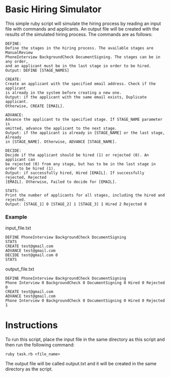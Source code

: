# Basic Hiring Simulator

This simple ruby script will simulate the hiring process by reading an input file with commands and applicants. An output file will be created with the results of the simulated hiring process. The commands are as follows:

```
DEFINE:
Define the stages in the hiring process. The available stages are ManualReview 
PhoneInterview BackgroundCheck DocumentSigning. The stages can be in any order, 
and an applicant must be in the last stage in order to be hired.
Output: DEFINE [STAGE_NAMES]
```

```
CREATE:  
Create an applicant with the specified email address. Check if the applicant 
is already in the system before creating a new one.
Output: if the applicant with the same email exists, Duplicate applicant. 
Otherwise, CREATE [EMAIL].
```

```
ADVANCE:
Advance the applicant to the specified stage. If STAGE_NAME parameter is 
omitted, advance the applicant to the next stage.
Output: if the applicant is already in [STAGE_NAME] or the last stage, Already 
in [STAGE_NAME]. Otherwise, ADVANCE [STAGE_NAME].
```

```
DECIDE:
Decide if the applicant should be hired (1) or rejected (0). An applicant can 
be rejected (0) from any stage, but has to be in the last stage in order to be hired (1).
Output: if successfully hired, Hired [EMAIL]. If successfully rejected, Rejected 
[EMAIL]. Otherwise, Failed to decide for [EMAIL].
```

```
STATS:  
Print the number of applicants for all stages, including the hired and rejected.  
Output: [STAGE_1] 0 [STAGE_2] 1 [STAGE_3] 1 Hired 2 Rejected 0
```

### Example

input_file.txt

```
DEFINE PhoneInterview BackgroundCheck DocumentSigning  
STATS  
CREATE test@gmail.com  
ADVANCE test@gmail.com  
DECIDE test@gmail.com 0  
STATS
```

output_file.txt

```
DEFINE PhoneInterview BackgroundCheck DocumentSigning  
Phone Interview 0 BackgroundCheck 0 DocumentSigning 0 Hired 0 Rejected 0  
CREATE test@gmail.com  
ADVANCE test@gmail.com  
Phone Interview 0 BackgroundCheck 0 DocumentSigning 0 Hired 0 Rejected 1
```

# Instructions

To run this script, place the input file in the same directory as this script and then run the following command:

`ruby task.rb <file_name>`

The output file will be called output.txt and it will be created in the same directory as the script.
